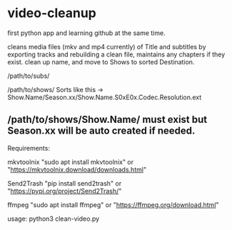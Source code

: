 # video-cleanup

first python app and learning github at the same time.

cleans media files (mkv and mp4 currently) of Title and subtitles by exporting tracks and rebuilding a clean file, maintains any chapters if they exist.
clean up name, and move to Shows to sorted Destination.

/path/to/subs/

/path/to/shows/  Sorts like this ->  Show.Name/Season.xx/Show.Name.S0xE0x.Codec.Resolution.ext
## /path/to/shows/Show.Name/ must exist but Season.xx will be auto created if needed.

Requirements: 

mkvtoolnix  "sudo apt install mkvtoolnix" or "https://mkvtoolnix.download/downloads.html"

Send2Trash  "pip install send2trash"      or "https://pypi.org/project/Send2Trash/"

ffmpeg    "sudo apt install ffmpeg"       or "https://ffmpeg.org/download.html"

usage: 
python3 clean-video.py
